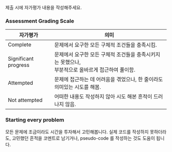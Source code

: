 제출 시에 자가평가 내용을 작성해주세요.

### Assessment Grading Scale

자가평가  | 의미
------------- | -------------
Complete  | 문제에서 요구한 모든 구체적 조건들을 충족시킴.
Significant progress  | 문제에서 요구한 모든 구체적 조건들을 충족시키지는 못했으나,<br>부분적으로 올바르게 접근하여 풀이함.
Attempted  | 문제에 접근하는 데 어려움을 겪었으나, 한 줄이라도 의미있는 시도를 해봄.
Not attempted  | 어떠한 내용도 작성하지 않아 시도 해본 흔적이 드러나지 않음.

### Starting every problem
모든 문제에 조금이라도 시간을 투자해서 고민해봅니다. 실제 코드를 작성하지 못하더라도, 고민했던 흔적을 코멘트로 남기거나, pseudo-code 를 작성하는 것도 도움이 됩니다.

